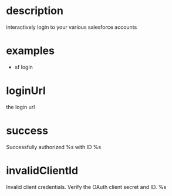 # description

interactively login to your various salesforce accounts

# examples

- sf login

# loginUrl

the login url

# success

Successfully authorized %s with ID %s

# invalidClientId

Invalid client credentials. Verify the OAuth client secret and ID. %s
